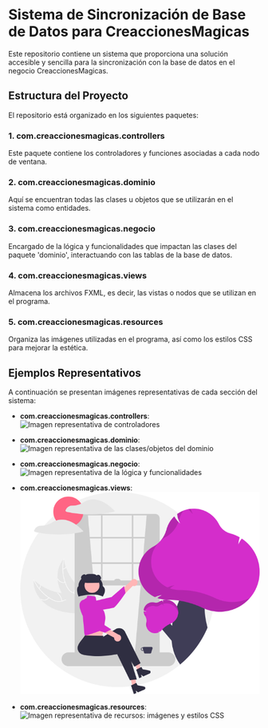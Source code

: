 # Sistema de Sincronización de Base de Datos para CreaccionesMagicas

Este repositorio contiene un sistema que proporciona una solución accesible y sencilla para la sincronización con la base de datos en el negocio CreaccionesMagicas.

## Estructura del Proyecto

El repositorio está organizado en los siguientes paquetes:

### 1. com.creaccionesmagicas.controllers

Este paquete contiene los controladores y funciones asociadas a cada nodo de ventana.

### 2. com.creaccionesmagicas.dominio

Aquí se encuentran todas las clases u objetos que se utilizarán en el sistema como entidades.

### 3. com.creaccionesmagicas.negocio

Encargado de la lógica y funcionalidades que impactan las clases del paquete 'dominio', interactuando con las tablas de la base de datos.

### 4. com.creaccionesmagicas.views

Almacena los archivos FXML, es decir, las vistas o nodos que se utilizan en el programa.

### 5. com.creaccionesmagicas.resources

Organiza las imágenes utilizadas en el programa, así como los estilos CSS para mejorar la estética.

## Ejemplos Representativos

A continuación se presentan imágenes representativas de cada sección del sistema:

- **com.creaccionesmagicas.controllers**:
  ![Imagen representativa de controladores](enlace-a-la-imagen)

- **com.creaccionesmagicas.dominio**:
  ![Imagen representativa de las clases/objetos del dominio](enlace-a-la-imagen)

- **com.creaccionesmagicas.negocio**:
  ![Imagen representativa de la lógica y funcionalidades](enlace-a-la-imagen)

- **com.creaccionesmagicas.views**:
  ![Imagen representativa de archivos FXML o vistas](/src/com/creaccionesmagicas/resources/welcomeCreacciones.png)

- **com.creaccionesmagicas.resources**:
  ![Imagen representativa de recursos: imágenes y estilos CSS](enlace-a-la-imagen)

